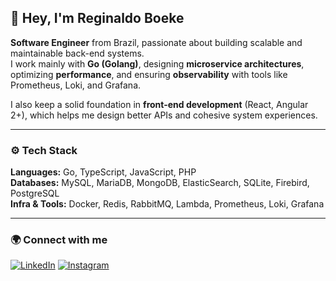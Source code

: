 ## 👋 Hey, I'm Reginaldo Boeke  

**Software Engineer** from Brazil, passionate about building scalable and maintainable back-end systems.  
I work mainly with **Go (Golang)**, designing **microservice architectures**, optimizing **performance**, and ensuring **observability** with tools like Prometheus, Loki, and Grafana.  

I also keep a solid foundation in **front-end development** (React, Angular 2+), which helps me design better APIs and cohesive system experiences.  

---

### ⚙️ Tech Stack  
 **Languages:** Go, TypeScript, JavaScript, PHP  
 **Databases:** MySQL, MariaDB, MongoDB, ElasticSearch, SQLite, Firebird, PostgreSQL <br>
 **Infra & Tools:** Docker, Redis, RabbitMQ, Lambda, Prometheus, Loki, Grafana  

---

### 🌍 Connect with me  
[![LinkedIn](https://img.shields.io/badge/LinkedIn-0077B5?logo=linkedin&logoColor=white)](https://www.linkedin.com/in/reginaldo-boeke-44b77b150/)  [![Instagram](https://img.shields.io/badge/Instagram-E4405F?logo=instagram&logoColor=white)](https://www.instagram.com/reginaldoboeke/)
